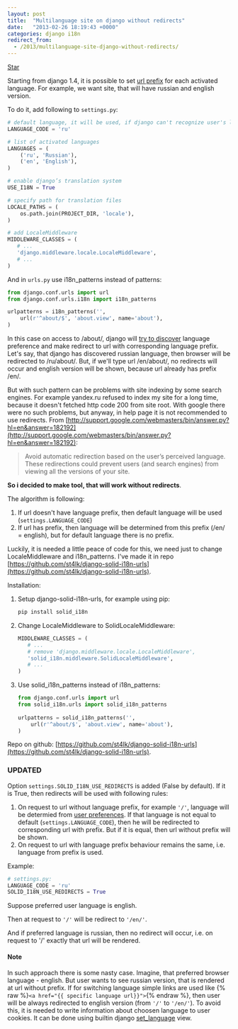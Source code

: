 ```yaml
---
layout: post
title:  "Multilanguage site on django without redirects"
date:   "2013-02-26 18:19:43 +0000"
categories: django i18n
redirect_from:
  - /2013/multilanguage-site-django-without-redirects/
---
```


<a class="github-button" href="https://github.com/st4lk/django-solid-i18n-urls" data-color-scheme="no-preference: light; light: light; dark: dark;" data-size="large" data-show-count="true" aria-label="Star st4lk/django-solid-i18n-urls on GitHub">Star</a>

Starting from django 1.4, it is possible to set [url prefix](https://docs.djangoproject.com/en/dev/topics/i18n/translation/#language-prefix-in-url-patterns) for each activated language. For example, we want site, that will have russian and english version.

To do it, add following to `settings.py`:

<!--more-->

```python
# default language, it will be used, if django can't recognize user's language
LANGUAGE_CODE = 'ru'

# list of activated languages
LANGUAGES = (
    ('ru', 'Russian'),
    ('en', 'English'),
)

# enable django’s translation system
USE_I18N = True

# specify path for translation files
LOCALE_PATHS = (
    os.path.join(PROJECT_DIR, 'locale'),
)

# add LocaleMiddleware
MIDDLEWARE_CLASSES = (
   # ...
   'django.middleware.locale.LocaleMiddleware',
   # ...
)
```

And in `urls.py` use i18n_patterns instead of patterns:

```python
from django.conf.urls import url
from django.conf.urls.i18n import i18n_patterns

urlpatterns = i18n_patterns('',
    url(r'^about/$', 'about.view', name='about'),
)
```

In this case on access to /about/, django will [try to discover](https://docs.djangoproject.com/en/dev/topics/i18n/translation/#how-django-discovers-language-preference) language preference and make redirect to url with corresponding language prefix. Let's say, that django has discovered russian language, then browser will be redirected to /ru/about/. But, if we'll type url /en/about/, no redirects will occur and english version will be shown, because url already has prefix /en/.

But with such pattern can be problems with site indexing by some search engines. For example yandex.ru refused to index my site for a long time, because it doesn't fetched http code 200 from site root. With google there were no such problems, but anyway, in help page it is not recommended to use redirects. From [http://support.google.com/webmasters/bin/answer.py?hl=en&answer=182192](http://support.google.com/webmasters/bin/answer.py?hl=en&answer=182192):

> Avoid automatic redirection based on the user’s perceived language. These redirections could prevent users (and search engines) from viewing all the versions of your site.

**So i decided to make tool, that will work without redirects**.

The algorithm is following:

1. If url doesn't have language prefix, then default language will be used (`settings.LANGUAGE_CODE`)
2. If url has prefix, then language will be determined from this prefix (/en/ = english), but for default language there is no prefix.

Luckily, it is needed a little peace of code for this, we need just to change LocaleMiddleware and i18n_patterns. I've made it in repo [https://github.com/st4lk/django-solid-i18n-urls](https://github.com/st4lk/django-solid-i18n-urls).

Installation:

1. Setup django-solid-i18n-urls, for example using pip:

    ```bash
    pip install solid_i18n
    ```

2. Change LocaleMiddleware to SolidLocaleMiddleware:

    ```python
    MIDDLEWARE_CLASSES = (
       # ...
       # remove 'django.middleware.locale.LocaleMiddleware',
       'solid_i18n.middleware.SolidLocaleMiddleware', 
       # ...
    )
    ```

3. Use solid_i18n_patterns instead of i18n_patterns:

    ```python
    from django.conf.urls import url
    from solid_i18n.urls import solid_i18n_patterns
  
    urlpatterns = solid_i18n_patterns('',
        url(r'^about/$', 'about.view', name='about'),
    )
    ```

Repo on github: [https://github.com/st4lk/django-solid-i18n-urls](https://github.com/st4lk/django-solid-i18n-urls).


### UPDATED

Option `settings.SOLID_I18N_USE_REDIRECTS` is added (False by default). If it is True, then redirects will be used with following rules:

1. On request to url without language prefix, for example `'/'`, language will be determied from [user preferences](https://docs.djangoproject.com/en/dev/topics/i18n/translation/#how-django-discovers-language-preference). If that language is not equal to default (`settings.LANGUAGE_CODE`), then he will be redirected to corresponding url with prefix. But if it is equal, then url without prefix will be shown.
2. On request to url with language prefix behaviour remains the same, i.e. language from prefix is used.

Example:
```python
# settings.py: 
LANGUAGE_CODE = 'ru'
SOLID_I18N_USE_REDIRECTS = True
```
Suppose preferred user language is english.

Then at request to `'/'` will be redirect to `'/en/'`.

And if preferred language is russian, then no redirect will occur, i.e. on request to '/' exactly that url will be rendered.

#### Note
In such approach there is some nasty case. Imagine, that preferred browser language - english. But user wants to see russian version, that is rendered at url without prefix. If for switching language simple links are used like {% raw %}`<a href="{{ specific language url}}">`{% endraw %}, then user will be always redirected to english version (from `'/'` to `'/en/'`). To avoid this, it is needed to write information about choosen language to user cookies. It can be done using builtin django [set_language](https://docs.djangoproject.com/en/dev/topics/i18n/translation/#the-set-language-redirect-view) view.
